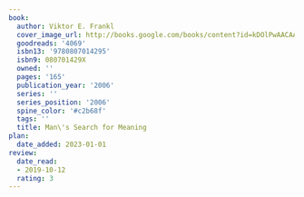 ```yaml
---
book:
  author: Viktor E. Frankl
  cover_image_url: http://books.google.com/books/content?id=kDOlPwAACAAJ&printsec=frontcover&img=1&zoom=1&source=gbs_api
  goodreads: '4069'
  isbn13: '9780807014295'
  isbn9: 080701429X
  owned: ''
  pages: '165'
  publication_year: '2006'
  series: ''
  series_position: '2006'
  spine_color: '#c2b68f'
  tags: ''
  title: Man\'s Search for Meaning
plan:
  date_added: 2023-01-01
review:
  date_read:
  - 2019-10-12
  rating: 3
---
```

